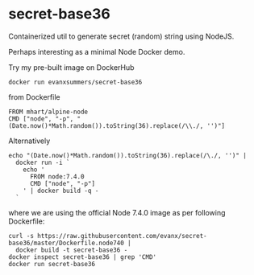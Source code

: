 
# secret-base36

Containerized util to generate secret (random) string using NodeJS.

Perhaps interesting as a minimal Node Docker demo.

Try my pre-built image on DockerHub
```
docker run evanxsummers/secret-base36
```
from Dockerfile
```
FROM mhart/alpine-node
CMD ["node", "-p", "(Date.now()*Math.random()).toString(36).replace(/\\./, '')"]
```
Alternatively
```shell
echo "(Date.now()*Math.random()).toString(36).replace(/\./, '')" |
  docker run -i `
    echo '
      FROM node:7.4.0
      CMD ["node", "-p"]
    ' | docker build -q -
  `
```
where we are using the official Node 7.4.0 image as per following Dockerfile:
```shell
curl -s https://raw.githubusercontent.com/evanx/secret-base36/master/Dockerfile.node740 |
  docker build -t secret-base36 -
docker inspect secret-base36 | grep 'CMD'  
docker run secret-base36
```
